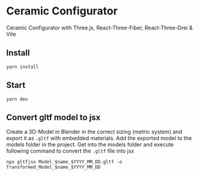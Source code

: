 # Ceramic Configurator

Ceramic Configurator with Three.js, React-Three-Fiber, React-Three-Drei & Vite

## Install

```
yarn install
```

## Start
```
yarn dev
```

## Convert gltf model to jsx

Create a 3D-Model in Blender in the correct sizing (metric system) and export it as `.gltf` with embedded materials.
Add the exported model to the models folder in the project. 
Get into the models folder and execute following command to convert the `.gltf` file into jsx

```
npx gltfjsx Model_$name_$YYYY_MM_DD.gltf -o Transformed_Model_$name_$YYYY_MM_DD
```


